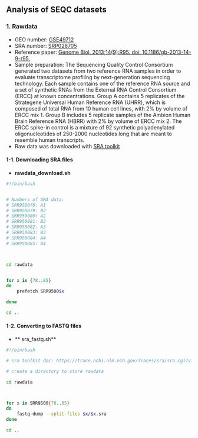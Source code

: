## Analysis of SEQC datasets 

### 1. Rawdata 

- GEO number: [GSE49712](https://www.ncbi.nlm.nih.gov/geo/query/acc.cgi?acc=GSE49712)
- SRA number: [SRP028705](https://www.ncbi.nlm.nih.gov/sra?term=SRP028705)
- Reference paper: [Genome Biol. 2013;14(9):R95. doi: 10.1186/gb-2013-14-9-r95.](https://pubmed.ncbi.nlm.nih.gov/24020486)
- Sample preparation: The Sequencing Quality Control Consortium generated two datasets from two reference RNA samples in order to evaluate transcriptome profiling by next-generation sequencing technology. Each sample contains one of the reference RNA source and a set of synthetic RNAs from the External RNA Control Consortium (ERCC) at known concentrations. Group A contains 5 replicates of the Strategene Universal Human Reference RNA (UHRR), which is composed of total RNA from 10 human cell lines, with 2% by volume of ERCC mix 1. Group B includes 5 replicate samples of the Ambion Human Brain Reference RNA (HBRR) with 2% by volume of ERCC mix 2. The ERCC spike-in control is a mixture of 92 synthetic polyadenylated oligonucleotides of 250-2000 nucleotides long that are meant to resemble human transcripts.      
- Raw data was downloaded with [SRA toolkit](https://github.com/Mira0507/using_SRA/blob/master/README.md) 

#### 1-1. Downloading SRA files 

- **rawdata_download.sh**

```bash
#!/bin/bash


# Numbers of SRA data:
# SRR950078: A1
# SRR950079: B2
# SRR950080: A2
# SRR950081: B2
# SRR950082: A3
# SRR950083: B3
# SRR950084: A4
# SRR950085: B4



cd rawdata


for x in {78..85}
do
    prefetch SRR9500$x

done

cd .. 
```

#### 1-2. Converting to FASTQ files 

- ** sra_fastq.sh**

```bash
#!/bin/bash

# sra toolkit doc: https://trace.ncbi.nlm.nih.gov/Traces/sra/sra.cgi?view=toolkit_doc&f=prefetch

# create a directory to store rawdata

cd rawdata



for x in SRR9500{78..85}
do 
    fastq-dump --split-files $x/$x.sra 
done

cd ..
```

